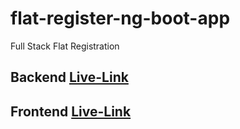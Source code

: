 # flat-register-ng-boot-app
Full Stack Flat Registration
## Backend [Live-Link](https://flatregister.herokuapp.com) 
## Frontend [Live-Link](https://flatregister.netlify.app)
